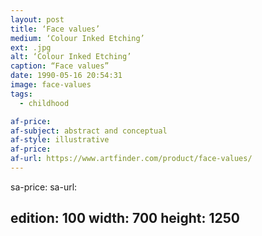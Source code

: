 ```yaml
---
layout: post
title: ‘Face values’
medium: ‘Colour Inked Etching’
ext: .jpg
alt: ‘Colour Inked Etching’
caption: “Face values”
date: 1990-05-16 20:54:31
image: face-values
tags:
  - childhood

af-price:
af-subject: abstract and conceptual
af-style: illustrative
af-price:
af-url: https://www.artfinder.com/product/face-values/
---
```



sa-price:
sa-url:

edition: 100
width: 700
height: 1250
---

